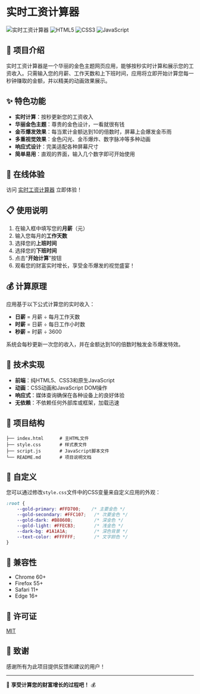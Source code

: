           
# 实时工资计算器

![实时工资计算器](https://img.shields.io/badge/版本-1.0-gold) ![HTML5](https://img.shields.io/badge/HTML5-E34F26?style=flat&logo=html5&logoColor=white) ![CSS3](https://img.shields.io/badge/CSS3-1572B6?style=flat&logo=css3&logoColor=white) ![JavaScript](https://img.shields.io/badge/JavaScript-F7DF1E?style=flat&logo=javascript&logoColor=black)

## 📝 项目介绍

实时工资计算器是一个华丽的金色主题网页应用，能够按秒实时计算和展示您的工资收入。只需输入您的月薪、工作天数和上下班时间，应用将立即开始计算您每一秒钟赚取的金额，并以精美的动画效果展示。

## ✨ 特色功能

- **实时计算**：按秒更新您的工资收入
- **华丽金色主题**：尊贵的金色设计，一看就很有钱
- **金币爆发效果**：每当累计金额达到10的倍数时，屏幕上会爆发金币雨
- **多重视觉效果**：金色闪光、金币爆炸、数字脉冲等多种动画
- **响应式设计**：完美适配各种屏幕尺寸
- **简单易用**：直观的界面，输入几个数字即可开始使用

## 🚀 在线体验

访问 [实时工资计算器](https://kev1nl33.github.io/) 立即体验！

## 📋 使用说明

1. 在输入框中填写您的**月薪**（元）
2. 输入您每月的**工作天数**
3. 选择您的**上班时间**
4. 选择您的**下班时间**
5. 点击"**开始计算**"按钮
6. 观看您的财富实时增长，享受金币爆发的视觉盛宴！

## 💰 计算原理

应用基于以下公式计算您的实时收入：

- **日薪** = 月薪 ÷ 每月工作天数
- **时薪** = 日薪 ÷ 每日工作小时数
- **秒薪** = 时薪 ÷ 3600

系统会每秒更新一次您的收入，并在金额达到10的倍数时触发金币爆发特效。

## 🔧 技术实现

- **前端**：纯HTML5、CSS3和原生JavaScript
- **动画**：CSS动画和JavaScript DOM操作
- **响应式**：媒体查询确保在各种设备上的良好体验
- **无依赖**：不依赖任何外部库或框架，加载迅速

## 📁 项目结构

```
├── index.html      # 主HTML文件
├── style.css       # 样式表文件
├── script.js       # JavaScript脚本文件
└── README.md       # 项目说明文档
```

## 🎨 自定义

您可以通过修改`style.css`文件中的CSS变量来自定义应用的外观：

```css
:root {
    --gold-primary: #FFD700;    /* 主要金色 */
    --gold-secondary: #FFC107;   /* 次要金色 */
    --gold-dark: #B8860B;        /* 深金色 */
    --gold-light: #FFECB3;       /* 浅金色 */
    --dark-bg: #1A1A1A;          /* 深色背景 */
    --text-color: #FFFFFF;       /* 文字颜色 */
}
```

## 📱 兼容性

- Chrome 60+
- Firefox 55+
- Safari 11+
- Edge 16+

## 📝 许可证

[MIT](https://opensource.org/licenses/MIT)

## 🙏 致谢

感谢所有为此项目提供反馈和建议的用户！

---

💼 **享受计算您的财富增长的过程吧！** 💰
        
